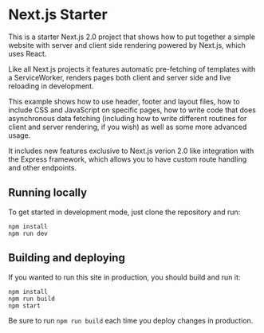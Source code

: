# Next.js Starter

This is a starter Next.js 2.0 project that shows how to put together a simple website with server and client side rendering powered by Next.js, which uses React.

Like all Next.js projects it features automatic pre-fetching of templates with a ServiceWorker, renders pages both client and server side and live reloading in development.

This example shows how to use header, footer and layout files, how to include CSS and JavaScript on specific pages, how to write code that does  asynchronous data fetching (including how to write different routines for client and server rendering, if you wish) as well as some more advanced usage.

It includes new features exclusive to Next.js verion 2.0 like integration with the Express framework, which allows you to have custom route handling and other endpoints.

## Running locally

To get started in development mode, just clone the repository and run:

    npm install
    npm run dev

## Building and deploying

If you wanted to run this site in production, you should build and run it:

    npm install
    npm run build
    npm start

Be sure to run `npm run build` each time you deploy changes in production.